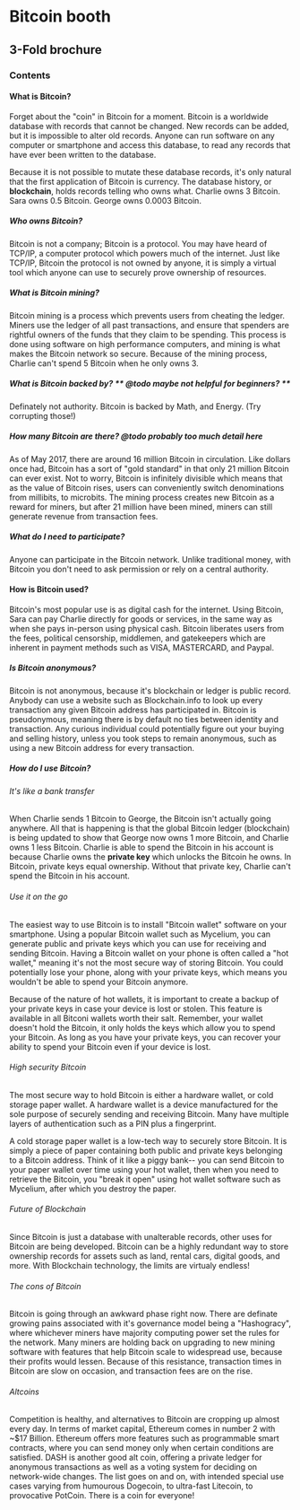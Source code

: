 # Bitcoin booth


## 3-Fold brochure

### Contents

#### What is Bitcoin?

Forget about the "coin" in Bitcoin for a moment. Bitcoin is a worldwide database with records that cannot be changed. New records can be added, but it is impossible to alter old records. Anyone can run software on any computer or smartphone and access this database, to read any records that have ever been written to the database.

Because it is not possible to mutate these database records, it's only natural that the first application of Bitcoin is currency. The database history, or **blockchain**, holds records telling who owns what. Charlie owns 3 Bitcoin. Sara owns 0.5 Bitcoin. George owns 0.0003 Bitcoin.

##### Who owns Bitcoin?

Bitcoin is not a company; Bitcoin is a protocol. You may have heard of TCP/IP, a computer protocol which powers much of the internet. Just like TCP/IP, Bitcoin the protocol is not owned by anyone, it is simply a virtual tool which anyone can use to securely prove ownership of resources.


##### What is Bitcoin mining?

Bitcoin mining is a process which prevents users from cheating the ledger. Miners use the ledger of all past transactions, and ensure that spenders are rightful owners of the funds that they claim to be spending. This process is done using software on high performance computers, and mining is what makes the Bitcoin network so secure. Because of the mining process, Charlie can't spend 5 Bitcoin when he only owns 3.


##### What is Bitcoin backed by? ** @todo maybe not helpful for beginners? **

Definately not authority. Bitcoin is backed by Math, and Energy. (Try corrupting those!)


##### How many Bitcoin are there? **@todo probably too much detail here**

As of May 2017, there are around 16 million Bitcoin in circulation. Like dollars once had, Bitcoin has a sort of "gold standard" in that only 21 million Bitcoin can ever exist. Not to worry, Bitcoin is infinitely divisible which means that as the value of Bitcoin rises, users can conveniently switch denominations from millibits, to microbits. The mining process creates new Bitcoin as a reward for miners, but after 21 million have been mined, miners can still generate revenue from transaction fees.


##### What do I need to participate?

Anyone can participate in the Bitcoin network. Unlike traditional money, with Bitcoin you don't need to ask permission or rely on a central authority. 


#### How is Bitcoin used?

Bitcoin's most popular use is as digital cash for the internet. Using Bitcoin, Sara can pay Charlie directly for goods or services, in the same way as when she pays in-person using physical cash. Bitcoin liberates users from the fees, political censorship, middlemen, and gatekeepers which are inherent in payment methods such as VISA, MASTERCARD, and Paypal.


##### Is Bitcoin anonymous?

Bitcoin is not anonymous, because it's blockchain or ledger is public record. Anybody can use a website such as Blockchain.info to look up every transaction any given Bitcoin address has participated in. Bitcoin is pseudonymous, meaning there is by default no ties between identity and transaction. Any curious individual could potentially figure out your buying and selling history, unless you took steps to remain anonymous, such as using a new Bitcoin address for every transaction.


##### How do I use Bitcoin?

###### It's like a bank transfer

When Charlie sends 1 Bitcoin to George, the Bitcoin isn't actually going anywhere. All that is happening is that the global Bitcoin ledger (blockchain) is being updated to show that George now owns 1 more Bitcoin, and Charlie owns 1 less Bitcoin. Charlie is able to spend the Bitcoin in his account is because Charlie owns the **private key** which unlocks the Bitcoin he owns. In Bitcoin, private keys equal ownership. Without that private key, Charlie can't spend the Bitcoin in his account.


###### Use it on the go

The easiest way to use Bitcoin is to install "Bitcoin wallet" software on your smartphone. Using a popular Bitcoin wallet such as Mycelium, you can generate public and private keys which you can use for receiving and sending Bitcoin. Having a Bitcoin wallet on your phone is often called a "hot wallet," meaning it's not the most secure way of storing Bitcoin. You could potentially lose your phone, along with your private keys, which means you wouldn't be able to spend your Bitcoin anymore.

Because of the nature of hot wallets, it is important to create a backup of your private keys in case your device is lost or stolen. This feature is available in all Bitconi wallets worth their salt. Remember, your wallet doesn't hold the Bitcoin, it only holds the keys which allow you to spend your Bitcoin. As long as you have your private keys, you can recover your ability to spend your Bitcoin even if your device is lost.


###### High security Bitcoin

The most secure way to hold Bitcoin is either a hardware wallet, or cold storage paper wallet. A hardware wallet is a device manufactured for the sole purpose of securely sending and receiving Bitcoin. Many have multiple layers of authentication such as a PIN plus a fingerprint.

A cold storage paper wallet is a low-tech way to securely store Bitcoin. It is simply a piece of paper containing both public and private keys belonging to a Bitcoin address. Think of it like a piggy bank-- you can send Bitcoin to your paper wallet over time using your hot wallet, then when you need to retrieve the Bitcoin, you "break it open" using hot wallet software such as Mycelium, after which you destroy the paper.


###### Future of Blockchain

Since Bitcoin is just a database with unalterable records, other uses for Bitcoin are being developed. Bitcoin can be a highly redundant way to store ownership records for assets such as land, rental cars, digital goods, and more. With Blockchain technology, the limits are virtualy endless!


###### The cons of Bitcoin

Bitcoin is going through an awkward phase right now. There are definate growing pains associated with it's governance model being a "Hashogracy", where whichever miners have majority computing power set the rules for the network. Many miners are holding back on upgrading to new mining software with features that help Bitcoin scale to widespread use, because their profits would lessen. Because of this resistance, transaction times in Bitcoin are slow on occasion, and transaction fees are on the rise.

###### Altcoins

Competition is healthy, and alternatives to Bitcoin are cropping up almost every day. In terms of market capital, Ethereum comes in number 2 with ~$17 Billion. Ethereum offers more features such as programmable smart contracts, where you can send money only when certain conditions are satisfied. DASH is another good alt coin, offering a private ledger for anonymous transactions as well as a voting system for deciding on network-wide changes. The list goes on and on, with intended special use cases varying from humourous Dogecoin, to ultra-fast Litecoin, to provocative PotCoin. There is a coin for everyone!










